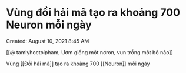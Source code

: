 # Vùng đồi hải mã tạo ra khoảng 700 Neuron mỗi ngày

Created: August 10, 2021 8:45 AM

[[@ tamlyhoctoipham, Ươm giống một nơron, vun trồng một bộ não]]

Vùng [[Đồi hải mã]] tạo ra khoảng 700 [[Neuron]] mỗi ngày